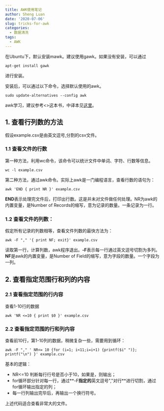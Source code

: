 ```yaml
---
title: AWK使用笔记
author: Sheng Luan
date: '2020-07-06'
slug: tricks-for-awk
categories:
  - 数据清洗
tags:
  - AWK
---
```


在Ubuntu下，默认安装mawk。建议使用gawk。如果没有安装，可以通过
```{bash}
apt-get install gawk
```
进行安装。

安装后，可以通过以下命令，选择默认使用的awk。
```{bash}
sudo update-alternatives --config awk
```

awk学习，建议参考<<The AWK Programming Language>>这本书，中译本见[这里](https://github.com/wuzhouhui/awk)。

## 1. 查看行列数的方法

假设example.csv是由英文逗号,分割的csv文件。

### 1.1 查看文件的行数

第一种方法，利用wc命令，该命令可以统计文件中单词、字符、行数等信息。

```{bash}
wc -l example.csv
```

第二种方法，通过awk命令。实际上awk是一门编程语言，查看行数的语句为：

```{bash}
awk 'END { print NR }' example.csv
```
**END**表示处理完文件后，打印出行数。这是并未对文件做任何处理。NR为awk的内置变量，是Number of Records的缩写，意为记录的数量。一条记录为一行。

### 1.2 查看文件的列数：

假定所有记录的列数相等，查看文件列数的最快方法为：
```{bash}
awk -F "," '{ print NF; exit}' example.csv
```

读取第一行，计算列数，awk程序退出。**-F**表示每一行通过英文逗号切割为多列。**NF**是awk的内置变量，是Number of Field的缩写，意为字段的数量。一个字段为一列。

## 2. 查看指定范围行和列的内容

### 2.1 查看指定范围的行内容

查看1-10行的数据
```{bash}
awk 'NR <=10 { print $0 }' example.csv
```
### 2.2 查看指定范围的行和列内容

查看前10行，第1-10列的数据，稍微复杂一些，需要用到循环：
```{bash}
awk -F "," ' NR<= 10 {for (i=1; i<11;i=i+1) {printf($i" ")}; printf("\n") }' example.csv
```
基本的逻辑：

* NR<=10 判断每行行号是否小于10，如果是，则输出；
* for循环部分针对每一行，通过**-F**指定的**英文逗号","对行**进行切割，通过for循环输出指定的列；
* 每一行列输出完毕后，再输出一个换行符号。

上述代码适合查看非常大的文件。




